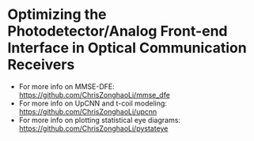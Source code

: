 # Optimizing the Photodetector/Analog Front-end Interface in Optical Communication Receivers

- For more info on MMSE-DFE: https://github.com/ChrisZonghaoLi/mmse_dfe
- For more info on UpCNN and t-coil modeling: https://github.com/ChrisZonghaoLi/upcnn
- For more info on plotting statistical eye diagrams: https://github.com/ChrisZonghaoLi/pystateye
